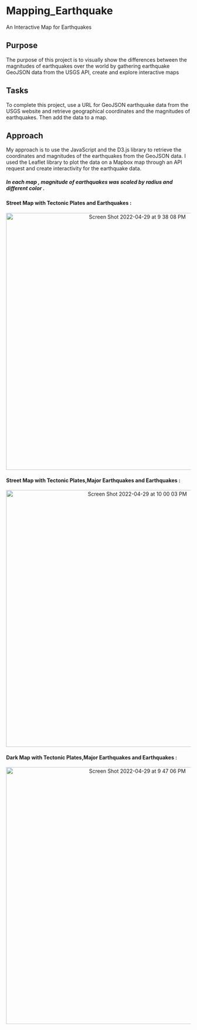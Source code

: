# Mapping_Earthquake
An Interactive Map for Earthquakes 

## Purpose
The purpose of this project is to visually show the differences between the magnitudes of earthquakes  over the world by gathering earthquake GeoJSON data from the USGS API, create and explore interactive maps 
## Tasks
To complete this project, use a URL for GeoJSON earthquake data from the USGS website and retrieve geographical coordinates and the magnitudes of earthquakes. Then add the data to a map.

## Approach
My  approach is to use the JavaScript and the D3.js library to retrieve the coordinates and magnitudes of the earthquakes from the GeoJSON data. I used the Leaflet library to plot the data on a Mapbox map through an API request and create interactivity for the earthquake data.


##### In each map , magnitude of earthquakes was scaled by radius and different color .

#### Street Map with Tectonic Plates and Earthquakes :

<p align="center">
<img width="700" alt="Screen Shot 2022-04-29 at 9 38 08 PM" src="https://user-images.githubusercontent.com/98676400/166087889-0f71cd2c-7abb-4acb-a0f6-7fc155bbad8c.png">
</p>

#### Street Map with Tectonic Plates,Major Earthquakes and Earthquakes :
<p align="center">
<img width="700" alt="Screen Shot 2022-04-29 at 10 00 03 PM" src="https://user-images.githubusercontent.com/98676400/166087981-0c926581-6109-47b5-89ee-6979927d8282.png">
</p>

#### Dark Map with Tectonic Plates,Major Earthquakes and Earthquakes :
<p align="center">
<img width="700" alt="Screen Shot 2022-04-29 at 9 47 06 PM" src="https://user-images.githubusercontent.com/98676400/166087894-959d8cd1-1680-4311-be6d-d7a3b352ee13.png">
</p>
